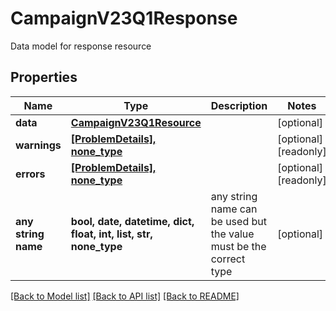 # CampaignV23Q1Response

Data model for response resource

## Properties
Name | Type | Description | Notes
------------ | ------------- | ------------- | -------------
**data** | [**CampaignV23Q1Resource**](CampaignV23Q1Resource.md) |  | [optional] 
**warnings** | [**[ProblemDetails], none_type**](ProblemDetails.md) |  | [optional] [readonly] 
**errors** | [**[ProblemDetails], none_type**](ProblemDetails.md) |  | [optional] [readonly] 
**any string name** | **bool, date, datetime, dict, float, int, list, str, none_type** | any string name can be used but the value must be the correct type | [optional]

[[Back to Model list]](../README.md#documentation-for-models) [[Back to API list]](../README.md#documentation-for-api-endpoints) [[Back to README]](../README.md)


